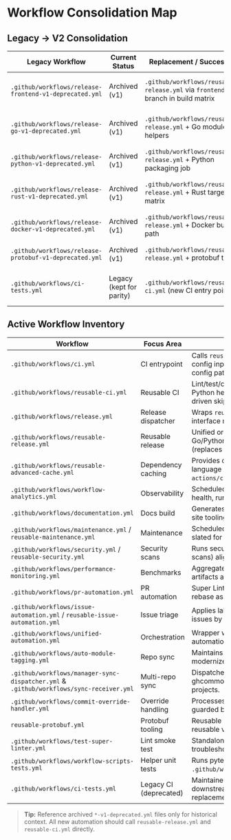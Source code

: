 <!-- file: docs/workflows/consolidation-map.md -->
<!-- version: 1.0.0 -->
<!-- guid: 7f5db8a1-4c9c-4f2a-9b36-5f46dfdb73e2 -->

# Workflow Consolidation Map

## Legacy → V2 Consolidation

| Legacy Workflow | Current Status | Replacement / Successor | Coverage Notes |
| --- | --- | --- | --- |
| `.github/workflows/release-frontend-v1-deprecated.yml` | Archived (v1) | `.github/workflows/reusable-release.yml` via `frontend` branch in build matrix | Frontend packaging, testing, and release artifacts now emitted from reusable pipeline. |
| `.github/workflows/release-go-v1-deprecated.yml` | Archived (v1) | `.github/workflows/reusable-release.yml` + Go module helpers | Go module/tag validation and GitHub Packages publishing driven by Python helpers. |
| `.github/workflows/release-python-v1-deprecated.yml` | Archived (v1) | `.github/workflows/reusable-release.yml` + Python packaging job | Build/Test/PyPI+Packages publishing orchestrated centrally. |
| `.github/workflows/release-rust-v1-deprecated.yml` | Archived (v1) | `.github/workflows/reusable-release.yml` + Rust target matrix | Cross-compilation, signing, and crate publishing handled through reusable plan. |
| `.github/workflows/release-docker-v1-deprecated.yml` | Archived (v1) | `.github/workflows/reusable-release.yml` + Docker build path | Image build/push now triggered from unified release workflow. |
| `.github/workflows/release-protobuf-v1-deprecated.yml` | Archived (v1) | `.github/workflows/reusable-release.yml` + protobuf tasks | Buf generation, linting, and artifact upload centralized. |
| `.github/workflows/ci-tests.yml` | Legacy (kept for parity) | `.github/workflows/reusable-ci.yml` (new CI entry point) | Kept temporarily for back-compat; config-driven reusable CI is the intended replacement. |

## Active Workflow Inventory

| Workflow | Focus Area | Notes / Next Actions |
| --- | --- | --- |
| `.github/workflows/ci.yml` | CI entrypoint | Calls `reusable-ci.yml` with repository-config inputs; ensure consumers adopt config pathway. |
| `.github/workflows/reusable-ci.yml` | Reusable CI | Lint/test/coverage pipelines built on Python helpers; roadmap includes config-driven skip flags. |
| `.github/workflows/release.yml` | Release dispatcher | Wraps `reusable-release.yml`; only public interface needed downstream. |
| `.github/workflows/reusable-release.yml` | Reusable release | Unified orchestration for Go/Python/Rust/Frontend/Docker/Protobuf (replaces all v1 release workflows). |
| `.github/workflows/reusable-advanced-cache.yml` | Dependency caching | Provides cache-plan integration for language runtimes; replace raw `actions/cache` usage. |
| `.github/workflows/workflow-analytics.yml` | Observability | Scheduled run that summarizes workflow health, runtimes, failure hot spots. |
| `.github/workflows/documentation.yml` | Docs build | Generates helper docs, runs optional static site tooling, validates links. |
| `.github/workflows/maintenance.yml` / `reusable-maintenance.yml` | Maintenance | Scheduled dependency updates/cleanup; slated for deeper config integration. |
| `.github/workflows/security.yml` / `reusable-security.yml` | Security scans | Runs security tooling (e.g., grype, OSV scans) aligned with config toggles. |
| `.github/workflows/performance-monitoring.yml` | Benchmarks | Aggregates Rust/Node/Python benchmark artifacts and publishes summaries. |
| `.github/workflows/pr-automation.yml` | PR automation | Super Linter with auto-fix, job summaries, rebase assistance. |
| `.github/workflows/issue-automation.yml` / `reusable-issue-automation.yml` | Issue triage | Applies labels, notifies teams, routes issues by config. |
| `.github/workflows/unified-automation.yml` | Orchestration | Wrapper workflow that coordinates automation helpers (labels, sync, etc.). |
| `.github/workflows/auto-module-tagging.yml` | Repo sync | Maintains module tags across repositories; modernized shell quoting. |
| `.github/workflows/manager-sync-dispatcher.yml` & `.github/workflows/sync-receiver.yml` | Multi-repo sync | Dispatcher/receptor pair that pushes ghcommon updates to downstream projects. |
| `.github/workflows/commit-override-handler.yml` | Override handling | Processes approved commit overrides for guarded branches. |
| `reusable-protobuf.yml` | Protobuf tooling | Reusable helper; migrate consumers to reusable version. |
| `.github/workflows/test-super-linter.yml` | Lint smoke test | Standalone Super Linter invocation for troubleshooting. |
| `.github/workflows/workflow-scripts-tests.yml` | Helper unit tests | Runs pytest suite for `.github/workflows/scripts/` modules. |
| `.github/workflows/ci-tests.yml` | Legacy CI (deprecated) | Maintained only for parity while downstream migration completes; target replacement is `reusable-ci.yml`. |

> **Tip:** Reference archived `*-v1-deprecated.yml` files only for historical context. All new automation should call `reusable-release.yml` and `reusable-ci.yml` directly.
